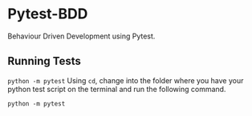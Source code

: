 # Pytest-BDD
Behaviour Driven Development using Pytest.

## Running Tests
```python -m pytest```
Using ```cd```, change into the folder where you have your python test script on the terminal and run the following command.

```python -m pytest```
